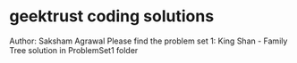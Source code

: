 # geektrust coding solutions
Author: Saksham Agrawal
Please find the problem set 1: King Shan - Family Tree solution in ProblemSet1 folder
